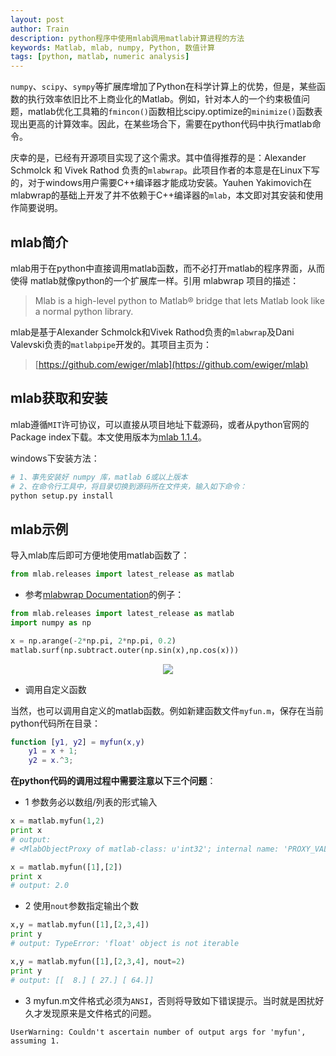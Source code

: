 ```yaml
---
layout: post
author: Train
description: python程序中使用mlab调用matlab计算进程的方法
keywords: Matlab, mlab, numpy, Python, 数值计算
tags: [python, matlab, numeric analysis]
---
```


`numpy`、`scipy`、`sympy`等扩展库增加了Python在科学计算上的优势，但是，某些函数的执行效率依旧比不上商业化的Matlab。例如，针对本人的一个约束极值问题，matlab优化工具箱的`fmincon()`函数相比scipy.optimize的`minimize()`函数表现出更高的计算效率。因此，在某些场合下，需要在python代码中执行matlab命令。

庆幸的是，已经有开源项目实现了这个需求。其中值得推荐的是：Alexander Schmolck 和 Vivek Rathod 负责的`mlabwrap`。此项目作者的本意是在Linux下写的，对于windows用户需要C++编译器才能成功安装。Yauhen Yakimovich在mlabwrap的基础上开发了并不依赖于C++编译器的`mlab`，本文即对其安装和使用作简要说明。

## mlab简介

mlab用于在python中直接调用matlab函数，而不必打开matlab的程序界面，从而使得 matlab就像python的一个扩展库一样。引用 mlabwrap 项目的描述：

> Mlab is a high-level python to Matlab® bridge that lets Matlab look like a normal python library.

mlab是基于Alexander Schmolck和Vivek Rathod负责的`mlabwrap`及Dani Valevski负责的`matlabpipe`开发的。其项目主页为：

> [https://github.com/ewiger/mlab](https://github.com/ewiger/mlab)


## mlab获取和安装

mlab遵循`MIT`许可协议，可以直接从项目地址下载源码，或者从python官网的Package index下载。本文使用版本为[mlab 1.1.4](https://pypi.python.org/pypi/mlab)。

windows下安装方法：

``` python
# 1、事先安装好 numpy 库，matlab 6或以上版本
# 2、在命令行工具中，将目录切换到源码所在文件夹，输入如下命令：
python setup.py install
```


## mlab示例

导入mlab库后即可方便地使用matlab函数了：

``` python
from mlab.releases import latest_release as matlab
```

* 参考[mlabwrap Documentation](http://mlabwrap.sourceforge.net/)的例子：

``` python
from mlab.releases import latest_release as matlab
import numpy as np

x = np.arange(-2*np.pi, 2*np.pi, 0.2)
matlab.surf(np.subtract.outer(np.sin(x),np.cos(x)))
```

<div align='center'><img src="{{ "/images/2015-11-15-01.png" | prepend: site.baseurl }}"></div>

* 调用自定义函数

当然，也可以调用自定义的matlab函数。例如新建函数文件`myfun.m`，保存在当前python代码所在目录：

``` matlab
function [y1, y2] = myfun(x,y)
    y1 = x + 1;
    y2 = x.^3;
```

**在python代码的调用过程中需要注意以下三个问题**：

* 1 参数务必以数组/列表的形式输入

``` python
x = matlab.myfun(1,2)
print x
# output:
# <MlabObjectProxy of matlab-class: u'int32'; internal name: 'PROXY_VAL0__'; has parent: no>
```

``` python
x = matlab.myfun([1],[2]) 
print x
# output: 2.0
```

* 2 使用`nout`参数指定输出个数

``` python
x,y = matlab.myfun([1],[2,3,4])
print y
# output: TypeError: 'float' object is not iterable
```

``` python
x,y = matlab.myfun([1],[2,3,4], nout=2)
print y
# output: [[  8.] [ 27.] [ 64.]]
```

* 3 myfun.m文件格式必须为`ANSI`，否则将导致如下错误提示。当时就是困扰好久才发现原来是文件格式的问题。

```
UserWarning: Couldn't ascertain number of output args for 'myfun', assuming 1.
```

